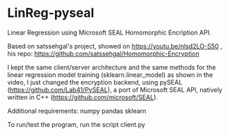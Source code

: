 # LinReg-pyseal
Linear Regression using Microsoft SEAL Homomorphic Encription API.

Based on satssehgal's project, showed on https://youtu.be/nlsd2LO-S50
, his repo: https://github.com/satssehgal/Homomorphic-Encryption

I kept the same client/server architecture and the same methods for the
linear regression model training (sklearn.linear_model) as shown in the video, I just changed
the encryption backend, using pySEAL (https://github.com/Lab41/PySEAL), a port of
Microsoft SEAL API, natively written in C++ (https://github.com/microsoft/SEAL).

Additional requirements:
numpy
pandas
sklearn

To run/test the program, run the script client.py

